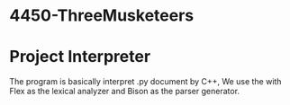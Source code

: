 # 4450-ThreeMusketeers
# Project Interpreter
The program is basically interpret .py document by C++, We use the with Flex as the lexical analyzer and Bison as the parser generator.
